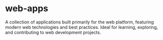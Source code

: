 # web-apps

A collection of applications built primarily for the web platform, featuring modern web technologies and best practices. Ideal for learning, exploring, and contributing to web development projects.
